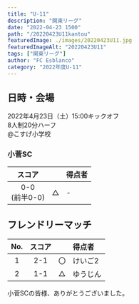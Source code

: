 ```yaml
---
title: "U-11"
description: "関東リーグ"
date: "2022-04-23 1500"
path: "/20220423U11kantou"
featuredImage: ./images/20220423U11.jpg
featuredImageAlt: "20220423U11"
tags: ["関東リーグ"]
author: "FC Esblanco"
category: "2022年度U-11"
---
```


## 日時・会場

2022年4月23日（土）15:00キックオフ  
8人制20分ハーフ  
@こすげ小学校


### 小菅SC

| スコア |   | 得点者  |
|:------:|:-:|:--------|
| 0-0<br/>(前半0-0) | △ |- |

## フレンドリーマッチ

| No.| スコア |   | 得点者  |
|:--:|:------:|:-:|:--------|
| 1  | 2-1 | 〇 |けいご2|
| 2  | 1-1 | △ |ゆうじん|


小菅SCの皆様、ありがとうございました。